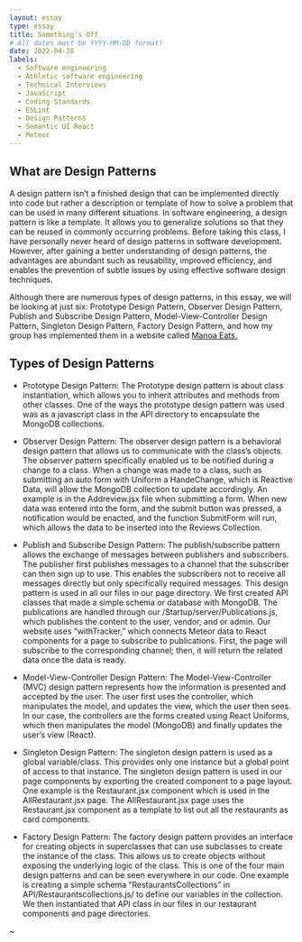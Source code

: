 ```yaml
---
layout: essay
type: essay
title: Something's Off
# All dates must be YYYY-MM-DD format!
date: 2022-04-28
labels:
  - Software engineering
  - Athletic software engineering
  - Technical Interviews
  - JavaScript
  - Coding Standards
  - ESLint
  - Design Patterns
  - Semantic UI React
  - Meteor
---
```


## What are Design Patterns
A design pattern isn’t a finished design that can be implemented directly into code but rather a description or template of how to solve a problem that can be used in many different situations. In software engineering, a design pattern is like a template. It allows you to generalize solutions so that they can be reused in commonly occurring problems. Before taking this class, I have personally never heard of design patterns in software development. However, after gaining a better understanding of design patterns, the advantages are abundant such as reusability, improved efficiency, and enables the prevention of subtle issues by using effective software design techniques. 

Although there are numerous types of design patterns, in this essay, we will be looking at just six: Prototype Design Pattern, Observer Design Pattern, Publish and Subscribe Design Pattern, Model-View-Controller Design Pattern, Singleton Design Pattern, Factory Design Pattern, and how my group has implemented them in a website called [Manoa Eats.](https://manoa-eats.xyz/#/) 

## Types of Design Patterns

- Prototype Design Pattern:
The Prototype design pattern is about class instantiation, which allows you to inherit attributes and methods from other classes. One of the ways the prototype design pattern was used was as a javascript class in the API directory to encapsulate the MongoDB collections. 

- Observer Design Pattern: 
The observer design pattern is a behavioral design pattern that allows us to communicate with the class’s objects. The observer pattern specifically enabled us to be notified during a change to a class. When a change was made to a class, such as submitting an auto form with Uniform a HandeChange, which is Reactive Data, will allow the MongoDB collection to update accordingly. An example is in the Addreview.jsx file when submitting a form. When new data was entered into the form, and the submit button was pressed, a notification would be enacted, and the function SubmitForm will run, which allows the data to be inserted into the Reviews Collection. 

- Publish and Subscribe Design Pattern: 
The publish/subscribe pattern allows the exchange of messages between publishers and subscribers. The publisher first publishes messages to a channel that the subscriber can then sign up to use. This enables the subscribers not to receive all messages directly but only specifically required messages. This design pattern is used in all our files in our page directory. We first created API classes that made a simple schema or database with MongoDB. The publications are handled through our /Startup/server/Publications.js, which publishes the content to the user, vendor, and or admin. Our website uses “withTracker,” which connects Meteor data to React components for a page to subscribe to publications. First, the page will subscribe to the corresponding channel; then, it will return the related data once the data is ready. 

- Model-View-Controller Design Pattern: 
The Model-View-Controller (MVC) design pattern represents how the information is presented and accepted by the user. The user first uses the controller, which manipulates the model, and updates the view, which the user then sees. In our case, the controllers are the forms created using React Uniforms, which then manipulates the model (MongoDB) and finally updates the user’s view (React). 

- Singleton Design Pattern:
The singleton design pattern is used as a global variable/class. This provides only one instance but a global point of access to that instance. The singleton design pattern is used in our page components by exporting the created component to a page layout. One example is the Restaurant.jsx component which is used in the AllRestaurant.jsx page. The AllRestaurant.jsx page uses the Restaurant.jsx component as a template to list out all the restaurants as card components. 

- Factory Design Pattern: 
The factory design pattern provides an interface for creating objects in superclasses that can use subclasses to create the instance of the class. This allows us to create objects without exposing the underlying logic of the class. This is one of the four main design patterns and can be seen everywhere in our code. One example is creating a simple schema “RestaurantsCollections” in API/Restaurantscollections.js/ to define our variables in the collection. We then instantiated that API class in our files in our restaurant components and page directories. 


~

